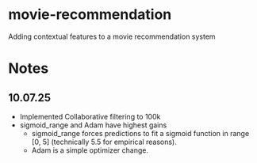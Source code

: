# movie-recommendation
Adding contextual features to a movie recommendation system

# Notes
## 10.07.25
 * Implemented Collaborative filtering to 100k
 * sigmoid_range and Adam have highest gains
   * sigmoid_range forces predictions to fit a sigmoid function in range [0, 5] (technically 5.5 for empirical reasons).
   * Adam is a simple optimizer change.
